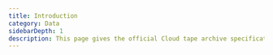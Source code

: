 ```yaml
---
title: Introduction
category: Data
sidebarDepth: 1
description: This page gives the official Cloud tape archive specification.
---
```

